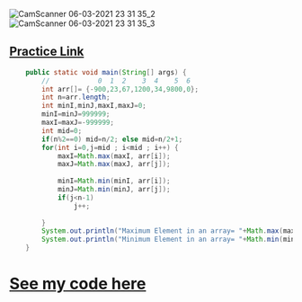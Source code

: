 ![CamScanner 06-03-2021 23 31 35_2](https://user-images.githubusercontent.com/71629248/120780516-d6acdb80-c545-11eb-944c-d640fd0b8f14.jpg)
![CamScanner 06-03-2021 23 31 35_3](https://user-images.githubusercontent.com/71629248/120779917-335bc680-c545-11eb-8c3b-245d22e4af84.jpg)
## **[Practice Link](https://practice.geeksforgeeks.org/problems/find-minimum-and-maximum-element-in-an-array4428/1#)**
```java
	public static void main(String[] args) {
		//            0  1  2    3  4    5  6
		int arr[]= {-900,23,67,1200,34,9800,0};
		int n=arr.length;
		int minI,minJ,maxI,maxJ=0;
		minI=minJ=999999;
		maxI=maxJ=-999999;
		int mid=0;
		if(n%2==0) mid=n/2; else mid=n/2+1;
		for(int i=0,j=mid ; i<mid ; i++) {
			maxI=Math.max(maxI, arr[i]);
			maxJ=Math.max(maxJ, arr[j]);
			
			minI=Math.min(minI, arr[i]);
			minJ=Math.min(minJ, arr[j]);
			if(j<n-1)
				j++;
			
		}
		System.out.println("Maximum Element in an array= "+Math.max(maxI, maxJ));
		System.out.println("Minimum Element in an array= "+Math.min(minI, minJ));
	}
```
# **[See my code here](./MinMax.java)**
